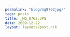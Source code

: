 ```yaml
---
permalink: "blog/mg8762jpg/"
tags: posts
title: _MG_8762.JPG
date: 2009-12-22
layout: layouts/post.njk
---
```


